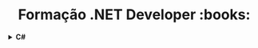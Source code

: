 <h1 align="center">Formação .NET Developer :books:</h1>

<details>
  <summary><strong>C#</strong></summary>
  <br />
  <div align="left">
  
<!-- Fundamentos .NET -->
<table border=1>
    <tr>
      <th colspan="4">1. Fundamentos .NET</th>
    </tr>
    <tr>
      <th colspan="4"></th>
    </tr>
    <tr>
      <th>Etapa</th>
      <th>Desafio</th>
      <th>Solução</th>
      <th>Status</th>
    </tr>
<tr>
  <td align="center">1</td>
  <td>Calculadora</td>
  <td><a href="https://github.com/hgcamp0s/bootcamp-dio/blob/main/C%23/01.%20Fundamentos%20.NET/1.%20Calculadora/resolucao.cs">Código</a>
  <td align="center">✅</td>
</tr>
<tr>
  <td align="center">2</td>
  <td>Construindo um Sistema para um Estacionamento com C#</td>
  <td><a href="https://github.com/hgcamp0s/bootcamp-dio/blob/main/C%23/01.%20Fundamentos%20.NET/2.%20Construindo%20um%20Sistema%20para%20um%20Estacionamento%20com%20C%23/resolucao.cs">Código</a>
  <td align="center">✅</td>
</tr>
</table>
<!-- Fundamentos .NET end -->

<!-- Desafios Básicos com C# -->
<table border=1>
  <tr>
    <th colspan="4">Desafios Básicos com C#</th>
  </tr>
  <tr>
    <th colspan="4"></th>
  </tr>
  <tr>
    <th>Etapa</th>
    <th>Desafio</th>
    <th>Solução</th>
    <th>Status</th>
  </tr>
  <tr>
    <td align="center">1</td>
    <td>Multiplicação Simples</td>
    <td><a href="https://github.com/hgcamp0s/bootcamp-dio/blob/main/C%23/01.%20Fundamentos%20.NET/3.%20Desafios%20B%C3%A1sicos%20de%20C%23/1%20-%20Multiplica%C3%A7%C3%A3o%20Simples/resolucao.cs">Código</a></td>
    <td align="center">✅</td>
  </tr>
    <tr>
    <td align="center">2</td>
    <td>Pink e Cérebro</td>
    <td><a href="https://github.com/hgcamp0s/bootcamp-dio/blob/main/C%23/01.%20Fundamentos%20.NET/3.%20Desafios%20B%C3%A1sicos%20de%20C%23/2%20-%20Pink%20e%20C%C3%A9rebro/resolucao.cs">Código</a></td>
    <td align="center">✅</td>
  </tr>
    <tr>
    <td align="center">3</td>
    <td>Esfera</td>
    <td><a href="https://github.com/hgcamp0s/bootcamp-dio/blob/main/C%23/01.%20Fundamentos%20.NET/3.%20Desafios%20B%C3%A1sicos%20de%20C%23/3%20-%20Esfera/resolucao.cs">Código</a></td>
    <td align="center">✅</td>
  </tr>
</table>
<!-- Desafios Básicos com C# end -->

<!-- Explorando a Linguagem C# -->
<table border=1>
  <tr>
    <th colspan="4">2. Explorando a Linguagem C#</th>
  </tr>
  <tr>
    <th colspan="4"></th>
  </tr>
  <tr>
    <th>Etapa</th>
    <th>Desafio</th>
    <th>Solução</th>
    <th>Status</th>
  </tr>
  <tr>
    <td align="center">1</td>
    <td>Propriedades, Métodos e Construtores com C#</td>
    <td><a href="https://github.com/hgcamp0s/bootcamp-dio/blob/main/C%23/02.%20Explorando%20a%20linguagem%20C%23/1.%20Propriedades%2C%20M%C3%A9todos%20e%20Construtores%20com%20C%23/resolucao.cs">Código</a></td>
    <td align="center">✅</td>
  </tr>
    <tr>
    <td align="center">2</td>
    <td>Tuplas, Operador Ternário e Desconstrução de um Objeto com C#</td>
    <td><a href="https://github.com/hgcamp0s/bootcamp-dio/blob/main/C%23/02.%20Explorando%20a%20linguagem%20C%23/2.%20Tuplas%2C%20Operador%20Tern%C3%A1rio%20e%20Desconstru%C3%A7%C3%A3o%20de%20um%20Objeto%20com%20C%23/resolucao.cs">Código</a></td>
    <td align="center">✅</td>
  </tr>
    <tr>
    <td align="center">3</td>
    <td>Nuget, Serializar e Atributos no C#</td>
    <td><a href="https://github.com/hgcamp0s/bootcamp-dio/blob/main/C%23/02.%20Explorando%20a%20linguagem%20C%23/3.%20Nuget%2C%20Serializar%20e%20Atributos%20no%20C%23/resolucao.cs">Código</a></td>
    <td align="center">✅</td>
  </tr>
      <tr>
    <td align="center">4</td>
    <td>Tipos Especiais no C#</td>
    <td><a href="https://github.com/hgcamp0s/bootcamp-dio/blob/main/C%23/02.%20Explorando%20a%20linguagem%20C%23/4.%20Tipos%20Especiais%20no%20C%23/resolucao.cs">Código</a></td>
    <td align="center">✅</td>
  </tr>
      <tr>
    <td align="center">5</td>
    <td>Construindo um Sistema de Hospedagem de um Hotel no C#</td>
    <td><a href="https://github.com/hgcamp0s/bootcamp-dio/blob/main/C%23/02.%20Explorando%20a%20linguagem%20C%23/5.%20Construindo%20um%20Sistema%20de%20Hospedagem%20de%20um%20Hotel%20no%20C%23/resolucao.cs">Código</a></td>
    <td align="center">✅</td>
  </tr>
</table>
<!-- Explorando a Linguagem C# end -->

<!-- Desafios Intermediários C# I -->
<table border=1>
  <tr>
    <th colspan="4">Desafios Intermediários C# I</th>
  </tr>
  <tr>
    <th colspan="4"></th>
  </tr>
  <tr>
    <th>Etapa</th>
    <th>Desafio</th>
    <th>Solução</th>
    <th>Status</th>
  </tr>
  <tr>
    <td align="center">1</td>
    <td>Filas</td>
    <td><a href="https://github.com/hgcamp0s/bootcamp-dio/blob/main/C%23/02.%20Explorando%20a%20linguagem%20C%23/6.%20Desafios%20Intermedi%C3%A1rios%20C%23%20I/1%20-%20Filas/resolucao.cs">Código</a></td>
    <td align="center">✅</td>
  </tr>
    <tr>
    <td align="center">2</td>
    <td>Pilhas</td>
    <td><a href="https://github.com/hgcamp0s/bootcamp-dio/blob/main/C%23/02.%20Explorando%20a%20linguagem%20C%23/6.%20Desafios%20Intermedi%C3%A1rios%20C%23%20I/2%20-%20Pilhas/resolucao.cs">Código</a></td>
    <td align="center">✅</td>
  </tr>
    <tr>
    <td align="center">3</td>
    <td>Exceções</td>
    <td><a href="https://github.com/hgcamp0s/bootcamp-dio/blob/main/C%23/02.%20Explorando%20a%20linguagem%20C%23/6.%20Desafios%20Intermedi%C3%A1rios%20C%23%20I/3%20-%20Exce%C3%A7%C3%B5es/resolucao.cs">Código</a></td>
    <td align="center">✅</td>
  </tr>
      <tr>
    <td align="center">4</td>
    <td>Dictionary</td>
    <td><a href="https://github.com/hgcamp0s/bootcamp-dio/blob/main/C%23/02.%20Explorando%20a%20linguagem%20C%23/6.%20Desafios%20Intermedi%C3%A1rios%20C%23%20I/4%20-%20Dictionary/resolucao.cs">Código</a></td>
    <td align="center">✅</td>
  </tr>
      <tr>
    <td align="center">5</td>
    <td>Idade em Dias</td>
    <td><a href="https://github.com/hgcamp0s/bootcamp-dio/blob/main/C%23/02.%20Explorando%20a%20linguagem%20C%23/6.%20Desafios%20Intermedi%C3%A1rios%20C%23%20I/5%20-%20Idade%20em%20Dias/resolucao.cs">Código</a></td>
    <td align="center">✅</td>
  </tr>
        <tr>
    <td align="center">6</td>
    <td>Conversão de Tempo</td>
    <td><a href="https://github.com/hgcamp0s/bootcamp-dio/blob/main/C%23/02.%20Explorando%20a%20linguagem%20C%23/6.%20Desafios%20Intermedi%C3%A1rios%20C%23%20I/6%20-%20Convers%C3%A3o%20de%20Tempo/resolucao.cs">Código</a></td>
    <td align="center">✅</td>
  </tr>
        <tr>
    <td align="center">7</td>
    <td>Tempo do Dobby</td>
    <td><a href="https://github.com/hgcamp0s/bootcamp-dio/blob/main/C%23/02.%20Explorando%20a%20linguagem%20C%23/6.%20Desafios%20Intermedi%C3%A1rios%20C%23%20I/7%20-%20Tempo%20do%20Dobby/resolucao.cs">Código</a></td>
    <td align="center">✅</td>
  </tr>
</table>
<!-- Desafios Intermediários C# I end -->

<!-- Programação Orientada a Objetos com C# -->
<table border=1>
  <tr>
    <th colspan="4">3. Programação Orientada a Objetos com C#</th>
  </tr>
  <tr>
    <th colspan="4"></th>
  </tr>
  <tr>
    <th>Etapa</th>
    <th>Desafio</th>
    <th>Solução</th>
    <th>Status</th>
  </tr>
  <tr>
    <td align="center">1</td>
    <td>Introdução, Abstração e Encapsulamento com C#</td>
    <td><a href="https://github.com/hgcamp0s/bootcamp-dio/blob/main/C%23/03.%20Programa%C3%A7%C3%A3o%20Orientada%20a%20Objetos%20com%20C%23/1.%20Introdu%C3%A7%C3%A3o%2C%20Abstra%C3%A7%C3%A3o%20e%20Encapsulamento%20com%20C%23/resolucao.cs">Código</a></td>
    <td align="center">✅</td>
  </tr>
    <tr>
    <td align="center">2</td>
    <td>Herança e Polimorfismo com C#</td>
    <td><a href="https://github.com/hgcamp0s/bootcamp-dio/blob/main/C%23/03.%20Programa%C3%A7%C3%A3o%20Orientada%20a%20Objetos%20com%20C%23/2.%20Heran%C3%A7a%20e%20Polimorfismo%20com%20C%23/resolucao.cs">Código</a></td>
    <td align="center">✅</td>
  </tr>
    <tr>
    <td align="center">3</td>
    <td>Classes Abstratas e Interfaces com C#</td>
    <td><a href="https://github.com/hgcamp0s/bootcamp-dio/blob/main/C%23/03.%20Programa%C3%A7%C3%A3o%20Orientada%20a%20Objetos%20com%20C%23/3.%20Classes%20Abstratas%20e%20Interfaces%20com%20C%23/resolucao.cs">Código</a></td>
    <td align="center">✅</td>
  </tr>
      <tr>
    <td align="center">4</td>
    <td>Criando um Sistema e Abstraindo um Celular com POO em C#</td>
    <td><a href="https://github.com/hgcamp0s/bootcamp-dio/blob/main/C%23/03.%20Programa%C3%A7%C3%A3o%20Orientada%20a%20Objetos%20com%20C%23/4.%20Criando%20um%20Sistema%20e%20Abstraindo%20um%20Celular%20com%20POO%20em%20C%23/resolucao.cs">Código</a></td>
    <td align="center">✅</td>
  </tr>
</table>
<!-- Programação Orientada a Objetos com C# end -->

<!-- Desafios Intermediários C# II -->
<table border=1>
  <tr>
    <th colspan="4">Desafios Intermediários C# II</th>
  </tr>
  <tr>
    <th colspan="4"></th>
  </tr>
  <tr>
    <th>Etapa</th>
    <th>Desafio</th>
    <th>Solução</th>
    <th>Status</th>
  </tr>
  <tr>
    <td align="center">1</td>
    <td>Maior e Posição</td>
    <td><a href="https://github.com/hgcamp0s/bootcamp-dio/blob/main/C%23/03.%20Programa%C3%A7%C3%A3o%20Orientada%20a%20Objetos%20com%20C%23/5.%20Desafios%20Intermedi%C3%A1rios%20C%23%20II/1%20-%20Maior%20e%20Posi%C3%A7%C3%A3o/resolucao.cs">Código</a></td>
    <td align="center">✅</td>
  </tr>
    <tr>
    <td align="center">2</td>
    <td>Média 2</td>
    <td><a href="https://github.com/hgcamp0s/bootcamp-dio/blob/main/C%23/03.%20Programa%C3%A7%C3%A3o%20Orientada%20a%20Objetos%20com%20C%23/5.%20Desafios%20Intermedi%C3%A1rios%20C%23%20II/2%20-%20M%C3%A9dia%202/resolucao.cs">Código</a></td>
    <td align="center">✅</td>
  </tr>
    <tr>
    <td align="center">3</td>
    <td>Dividindo X por Y</td>
    <td><a href="https://github.com/hgcamp0s/bootcamp-dio/blob/main/C%23/03.%20Programa%C3%A7%C3%A3o%20Orientada%20a%20Objetos%20com%20C%23/5.%20Desafios%20Intermedi%C3%A1rios%20C%23%20II/3%20-%20Dividindo%20X%20por%20Y/resolucao.cs">Código</a></td>
    <td align="center">✅</td>
  </tr>
</table>
<!-- Desafios Intermediários C# II end -->

<!-- Integrando APIs NET C# com Entity Framework -->
<table border=1>
  <tr>
    <th colspan="4">4. Integrando APIs NET C# com Entity Framework</th>
  </tr>
  <tr>
    <th colspan="4"></th>
  </tr>
  <tr>
    <th>Etapa</th>
    <th>Desafio</th>
    <th>Solução</th>
    <th>Status</th>
  </tr>
  <tr>
    <td align="center">1</td>
    <td>CRUD - Web API</td>
    <td><a href="https://github.com/hgcamp0s/bootcamp-dio/blob/main/C%23/04.%20Integrando%20APIs%20NET%20C%23%20com%20Entity%20Framework/1.%20ModuloAPI/Controllers/ContatoController.cs">Código</a></td>
    <td align="center">✅</td>
  </tr>
  <tr>
    <td align="center">2</td>
    <td>CRUD - ASP.NET MVC</td>
    <td><a href="https://github.com/hgcamp0s/bootcamp-dio/blob/main/C%23/04.%20Integrando%20APIs%20NET%20C%23%20com%20Entity%20Framework/2.%20ProjetoMVC/Controllers/ContatoController.cs">Código</a></td>
    <td align="center">✅</td>
  </tr>
</table>
<!-- Integrando APIs NET C# com Entity Framework end -->
</div>
</details>
